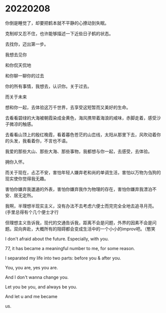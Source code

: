 # 20220208

你倒是睡觉了，却要把鹤本就不平静的心撩动到失眠。

克制却又忍不住，也许能够描述一下近些日子鹤的状态。

去找你，迈出第一步。

我想去见你

和你侃天侃地

和你聊一聊你的过去

你的所有事情，我想去，认识你。关于过去。

而关于未来

想和你一起，去体验这万千世界，去享受这短暂而又美好的生命。

去看看碧绿的大海被朝霞染成金黄色，海风携带着海浪的咸味，赤脚走着，感受沙子微凉的触感。

去看看山顶上的殷红晚霞，看着暮色苍茫的山峦线，太阳从那里下去，风吹动着你的头发，我看着你，不言也不语。

我爱的那些大山、那些大海、那些事物，我都想与你一起，去感受，去体验。

拥你入怀。

而关于现在，忐忑不安，害怕年轻人嫌弃老和尚的单调生活，害怕以万物为刍狗的现实使你觉得我无趣。

害怕你嫌弃我邋遢的外表，害怕你嫌弃我作为物理的存在，害怕你嫌弃我漂泊不安、居无定所。

我啊，半理想半现实主义，没有办法不去考虑六便士而完完全全地去追寻月亮。(手里总得有个几个便士才行

但理想主义告诉我，现代的交通告诉我，距离不会是问题，外界的因素不会是问题。双向奔赴，大概所有的阻碍都会变成生活中的一个小小的improv吧。（憨笑

I don't afraid about the future. Especially, with you.

77, it has became a meaningful number to me, for some reason.

I separated my life into two parts: before you & after you.

You, you are, yes you are.

And I don't wanna change you.

Let you be you, and always be you.

And let u and me became

us.
